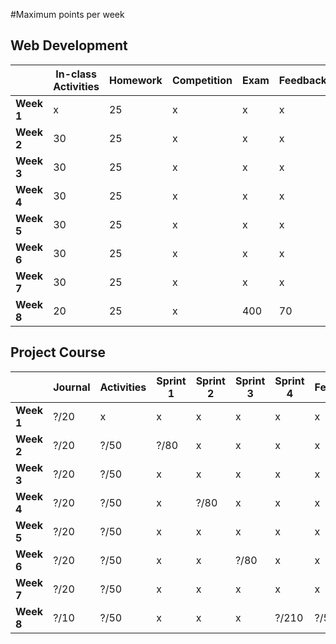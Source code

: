 #Maximum points per week


## Web Development


|            | **In-class Activities** | **Homework** | **Competition** | **Exam** | **Feedback** |
| ---------- | ----------------------- | ------------ | --------------- | -------- | ------------ |
| **Week 1** | x                       | 25           | x               | x        | x            |
| **Week 2** | 30                      | 25           | x               | x        | x            |
| **Week 3** | 30                      | 25           | x               | x        | x            |
| **Week 4** | 30                      | 25           | x               | x        | x            |
| **Week 5** | 30                      | 25           | x               | x        | x            |
| **Week 6** | 30                      | 25           | x               | x        | x            |
| **Week 7** | 30                      | 25           | x               | x        | x            |
| **Week 8** | 20                      | 25           | x               | 400      | 70           |



## Project Course

|          |Journal|Activities|Sprint 1|Sprint 2|Sprint 3|Sprint 4|Feedback|
|----------|-------------|----------------|------------|------------|------------|------------|------------|
|**Week 1**|?/20         |x               |x           |x           |x           |x           |x           |
|**Week 2**|?/20         |?/50            |?/80        |x           |x           |x           |x           |
|**Week 3**|?/20         |?/50            |x           |x           |x           |x           |x           |
|**Week 4**|?/20         |?/50            |x           |?/80        |x           |x           |x           |
|**Week 5**|?/20         |?/50            |x           |x           |x           |x           |x           |
|**Week 6**|?/20         |?/50            |x           |x           |?/80        |x           |x           |
|**Week 7**|?/20         |?/50            |x           |x           |x           |x           |x           |
|**Week 8**|?/10         |?/50            |x           |x           |x           |?/210       |?/50        |